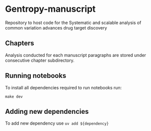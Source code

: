 # Gentropy-manuscript

Repository to host code for the Systematic and scalable analysis of common
variation advances drug target discovery

## Chapters

Analysis conducted for each manuscript paragraphs are stored under consecutive
chapter subdirectory.

## Running notebooks

To install all dependencies required to run notebooks run:

```
make dev
```

## Adding new dependencies

To add new dependency use `uv add ${dependency}`
